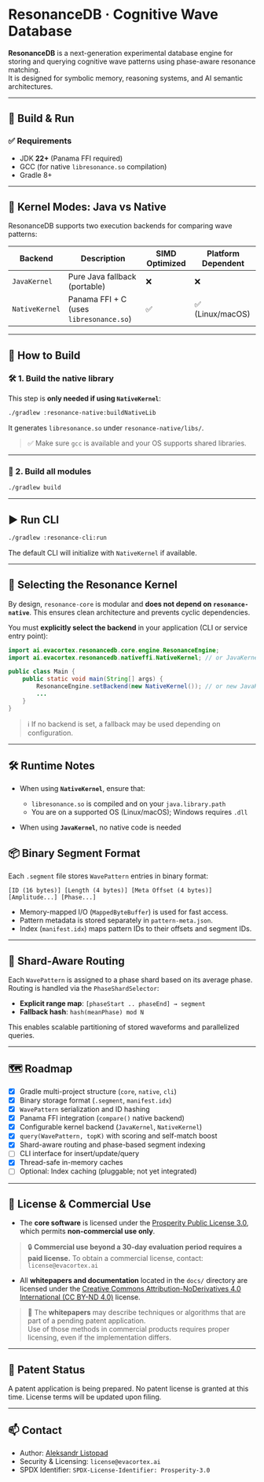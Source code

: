 # ResonanceDB · Cognitive Wave Database

**ResonanceDB** is a next-generation experimental database engine for storing and querying cognitive wave patterns using phase-aware resonance matching.  
It is designed for symbolic memory, reasoning systems, and AI semantic architectures.

---

## 🚀 Build & Run

### ✅ Requirements

- JDK **22+** (Panama FFI required)
- GCC (for native `libresonance.so` compilation)
- Gradle 8+

---

## 🧩 Kernel Modes: Java vs Native

ResonanceDB supports two execution backends for comparing wave patterns:

| Backend       | Description                                 | SIMD Optimized | Platform Dependent |
|---------------|---------------------------------------------|----------------|---------------------|
| `JavaKernel`  | Pure Java fallback (portable)               | ❌              | ❌                  |
| `NativeKernel`| Panama FFI + C (uses `libresonance.so`)     | ✅              | ✅ (Linux/macOS)    |

---

## 🧱 How to Build

### 🛠 1. Build the native library

This step is **only needed if using `NativeKernel`**:

```bash
./gradlew :resonance-native:buildNativeLib
````

It generates `libresonance.so` under `resonance-native/libs/`.

> ✅ Make sure `gcc` is available and your OS supports shared libraries.

---

### 🔨 2. Build all modules

```bash
./gradlew build
```

---

## ▶️ Run CLI

```bash
./gradlew :resonance-cli:run
```

The default CLI will initialize with `NativeKernel` if available.

---

## 🔧 Selecting the Resonance Kernel

By design, `resonance-core` is modular and **does not depend on `resonance-native`**.
This ensures clean architecture and prevents cyclic dependencies.

You must **explicitly select the backend** in your application (CLI or service entry point):

```java
import ai.evacortex.resonancedb.core.engine.ResonanceEngine;
import ai.evacortex.resonancedb.nativeffi.NativeKernel; // or JavaKernel

public class Main {
    public static void main(String[] args) {
        ResonanceEngine.setBackend(new NativeKernel()); // or new JavaKernel()
        ...
    }
}
```

> ℹ️ If no backend is set, a fallback may be used depending on configuration.

---

## 🛠 Runtime Notes

* When using **`NativeKernel`**, ensure that:

    * `libresonance.so` is compiled and on your `java.library.path`
    * You are on a supported OS (Linux/macOS); Windows requires `.dll`
* When using **`JavaKernel`**, no native code is needed

## 📦 Binary Segment Format

Each `.segment` file stores `WavePattern` entries in binary format:

```
[ID (16 bytes)] [Length (4 bytes)] [Meta Offset (4 bytes)] [Amplitude...] [Phase...]
```

* Memory-mapped I/O (`MappedByteBuffer`) is used for fast access.
* Pattern metadata is stored separately in `pattern-meta.json`.
* Index (`manifest.idx`) maps pattern IDs to their offsets and segment IDs.

---

## 🧭 Shard-Aware Routing

Each `WavePattern` is assigned to a phase shard based on its average phase.  
Routing is handled via the `PhaseShardSelector`:

- **Explicit range map**: `[phaseStart .. phaseEnd] → segment`
- **Fallback hash**: `hash(meanPhase) mod N`

This enables scalable partitioning of stored waveforms and parallelized queries.

---

## 🗺 Roadmap

* [x] Gradle multi-project structure (`core`, `native`, `cli`)
* [x] Binary storage format (`.segment`, `manifest.idx`)
* [x] `WavePattern` serialization and ID hashing
* [x] Panama FFI integration (`compare()` native backend)
* [x] Configurable kernel backend (`JavaKernel`, `NativeKernel`)
* [x] `query(WavePattern, topK)` with scoring and self-match boost
* [x] Shard-aware routing and phase-based segment indexing
* [ ] CLI interface for insert/update/query
* [x] Thread-safe in-memory caches
* [ ] Optional: Index caching (pluggable; not yet integrated)

---

## 📄 License & Commercial Use

* The **core software** is licensed under the [Prosperity Public License 3.0](./LICENSE),
  which permits **non-commercial use only**.

> 🔒 **Commercial use beyond a 30-day evaluation period requires a paid license.**
> To obtain a commercial license, contact: `license@evacortex.ai`

* All **whitepapers and documentation** located in the `docs/` directory are licensed under the
  [Creative Commons Attribution-NoDerivatives 4.0 International (CC BY-ND 4.0)](./LICENSE-docs) license.
> 📄 The **whitepapers** may describe techniques or algorithms that are part of a pending patent application.  
> Use of those methods in commercial products requires proper licensing, even if the implementation differs.
---


## 🧠 Patent Status

A patent application is being prepared.
No patent license is granted at this time.
License terms will be updated upon filing.

---

## 📫 Contact

* Author: [Aleksandr Listopad](mailto:license@evacortex.ai)
* Security & Licensing: `license@evacortex.ai`
* SPDX Identifier: `SPDX-License-Identifier: Prosperity-3.0`

